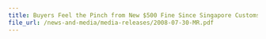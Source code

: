 ```yaml
---
title: Buyers Feel the Pinch from New $500 Fine Since Singapore Customs Standardises Penalty on Illegal Cigarettes
file_url: /news-and-media/media-releases/2008-07-30-MR.pdf
---
```

